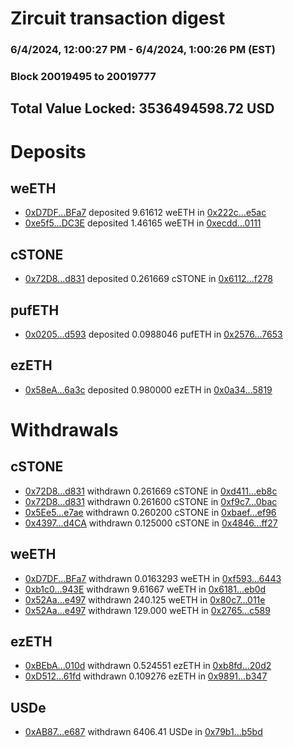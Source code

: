 # Zircuit transaction digest
### 6/4/2024, 12:00:27 PM - 6/4/2024, 1:00:26 PM (EST)
### Block 20019495 to 20019777

## Total Value Locked: 3536494598.72 USD

# Deposits
## weETH
- [0xD7DF...BFa7](https://etherscan.io/address/0xD7DF7E085214743530afF339aFC420c7c720BFa7) deposited 9.61612 weETH in [0x222c...e5ac](https://etherscan.io/tx/0xD7DF7E085214743530afF339aFC420c7c720BFa7)
- [0xe5f5...DC3E](https://etherscan.io/address/0xe5f548e65f96a8E689995b93Bc36945fd208DC3E) deposited 1.46165 weETH in [0xecdd...0111](https://etherscan.io/tx/0xe5f548e65f96a8E689995b93Bc36945fd208DC3E)
## cSTONE
- [0x72D8...d831](https://etherscan.io/address/0x72D8Ac7896fDBC80A204E3Bb741A039890Ffd831) deposited 0.261669 cSTONE in [0x6112...f278](https://etherscan.io/tx/0x72D8Ac7896fDBC80A204E3Bb741A039890Ffd831)
## pufETH
- [0x0205...d593](https://etherscan.io/address/0x0205c301ff62c488A9D03CbfE4874e4dF704d593) deposited 0.0988046 pufETH in [0x2576...7653](https://etherscan.io/tx/0x0205c301ff62c488A9D03CbfE4874e4dF704d593)
## ezETH
- [0x58eA...6a3c](https://etherscan.io/address/0x58eAFe26274E38E98d79126E99e9D2CdceaF6a3c) deposited 0.980000 ezETH in [0x0a34...5819](https://etherscan.io/tx/0x58eAFe26274E38E98d79126E99e9D2CdceaF6a3c)
# Withdrawals
## cSTONE
- [0x72D8...d831](https://etherscan.io/address/0x72D8Ac7896fDBC80A204E3Bb741A039890Ffd831) withdrawn 0.261669 cSTONE in [0xd411...eb8c](https://etherscan.io/tx/0x72D8Ac7896fDBC80A204E3Bb741A039890Ffd831)
- [0x72D8...d831](https://etherscan.io/address/0x72D8Ac7896fDBC80A204E3Bb741A039890Ffd831) withdrawn 0.261600 cSTONE in [0xf9c7...0bac](https://etherscan.io/tx/0x72D8Ac7896fDBC80A204E3Bb741A039890Ffd831)
- [0x5Ee5...e7ae](https://etherscan.io/address/0x5Ee561381Db73a1031e876ca259B9e0D5826e7ae) withdrawn 0.260200 cSTONE in [0xbaef...ef96](https://etherscan.io/tx/0x5Ee561381Db73a1031e876ca259B9e0D5826e7ae)
- [0x4397...d4CA](https://etherscan.io/address/0x439710fC27b565372008657e854be116Db01d4CA) withdrawn 0.125000 cSTONE in [0x4846...ff27](https://etherscan.io/tx/0x439710fC27b565372008657e854be116Db01d4CA)
## weETH
- [0xD7DF...BFa7](https://etherscan.io/address/0xD7DF7E085214743530afF339aFC420c7c720BFa7) withdrawn 0.0163293 weETH in [0xf593...6443](https://etherscan.io/tx/0xD7DF7E085214743530afF339aFC420c7c720BFa7)
- [0xb1c0...943E](https://etherscan.io/address/0xb1c0D822e2CD6d564D71B50aA02fdeE9D198943E) withdrawn 9.61667 weETH in [0x6181...eb0d](https://etherscan.io/tx/0xb1c0D822e2CD6d564D71B50aA02fdeE9D198943E)
- [0x52Aa...e497](https://etherscan.io/address/0x52Aa899454998Be5b000Ad077a46Bbe360F4e497) withdrawn 240.125 weETH in [0x80c7...011e](https://etherscan.io/tx/0x52Aa899454998Be5b000Ad077a46Bbe360F4e497)
- [0x52Aa...e497](https://etherscan.io/address/0x52Aa899454998Be5b000Ad077a46Bbe360F4e497) withdrawn 129.000 weETH in [0x2765...c589](https://etherscan.io/tx/0x52Aa899454998Be5b000Ad077a46Bbe360F4e497)
## ezETH
- [0xBEbA...010d](https://etherscan.io/address/0xBEbAe85dEaF0afe0F5Ec9a6548cCA42E45a4010d) withdrawn 0.524551 ezETH in [0xb8fd...20d2](https://etherscan.io/tx/0xBEbAe85dEaF0afe0F5Ec9a6548cCA42E45a4010d)
- [0xD512...61fd](https://etherscan.io/address/0xD512e0AeeA0228a35253ECE18e40192E434C61fd) withdrawn 0.109276 ezETH in [0x9891...b347](https://etherscan.io/tx/0xD512e0AeeA0228a35253ECE18e40192E434C61fd)
## USDe
- [0xAB87...e687](https://etherscan.io/address/0xAB87Eb50280a340b42F4eaB31db90714B39fe687) withdrawn 6406.41 USDe in [0x79b1...b5bd](https://etherscan.io/tx/0xAB87Eb50280a340b42F4eaB31db90714B39fe687)
